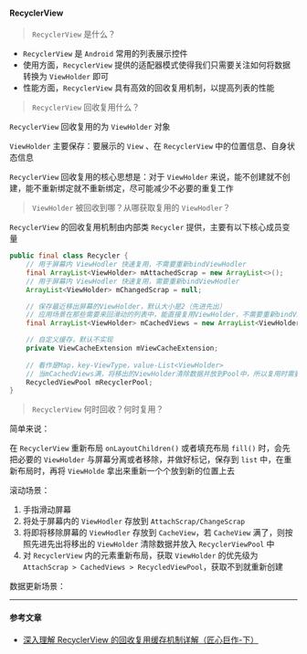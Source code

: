 #### RecyclerView

> `RecyclerView` 是什么？

* `RecyclerView` 是 `Android` 常用的列表展示控件
* 使用方面，`RecyclerView` 提供的适配器模式使得我们只需要关注如何将数据转换为 `ViewHolder` 即可
* 性能方面，`RecyclerView` 具有高效的回收复用机制，以提高列表的性能



> `RecyclerView` 回收复用什么？

`RecyclerView` 回收复用的为 `ViewHolder` 对象

`ViewHolder` 主要保存：要展示的 `View` 、在 `RecyclerView` 中的位置信息、自身状态信息

`RecyclerView` 回收复用的核心思想是：对于 `ViewHolder` 来说，能不创建就不创建，能不重新绑定就不重新绑定，尽可能减少不必要的重复工作



> `ViewHolder` 被回收到哪？从哪获取复用的 `ViewHodler`？

`RecyclerView` 的回收复用机制由内部类 `Recycler` 提供，主要有以下核心成员变量

````java
public final class Recycler {
    // 用于屏幕内 ViewHodler 快速复用，不需要重新bindViewHodler
    final ArrayList<ViewHolder> mAttachedScrap = new ArrayList<>();
    // 用于屏幕内 ViewHodler 快速复用，需要重新bindViewHodler
    ArrayList<ViewHolder> mChangedScrap = null;

    // 保存最近移出屏幕的ViewHolder，默认大小是2（先进先出）
    // 应用场景在那些需要来回滑动的列表中，能直接复用ViewHolder，不需要重新bindViewHodler
    final ArrayList<ViewHolder> mCachedViews = new ArrayList<ViewHolder>();

    // 自定义缓存，默认不实现
    private ViewCacheExtension mViewCacheExtension;
    
    // 看作是Map，key-ViewType，value-List<ViewHolder>
    // 当mCachedViews满，将移出的ViewHolder清除数据并放到Pool中，所以复用时需要重新bindViewHodler
    RecycledViewPool mRecyclerPool;
}
````



> `RecyclerView` 何时回收？何时复用？

简单来说：

在 `RecyclerView` 重新布局 `onLayoutChildren()` 或者填充布局 `fill()` 时，会先把必要的 `ViewHolder` 与屏幕分离或者移除，并做好标记，保存到 `list` 中，在重新布局时，再将 `ViewHolde` 拿出来重新一个个放到新的位置上去

滚动场景：

1. 手指滑动屏幕
2. 将处于屏幕内的 `ViewHodler` 存放到 `AttachScrap/ChangeScrap` 
3. 将即将移除屏幕的 `ViewHodler` 存放到 `CacheView`，若 `CacheView` 满了，则按照先进先出将移出的 `ViewHolder` 清除数据并放入 `RecyclerViewPool` 中
4. 对 `RecyclerView` 内的元素重新布局，获取 `ViewHolder` 的优先级为 `AttachScrap > CachedViews > RecycledViewPool`，获取不到就重新创建

数据更新场景：



***

#### 参考文章

* [深入理解 RecyclerView 的回收复用缓存机制详解（匠心巨作-下）](https://juejin.cn/post/6984974879296585764)

